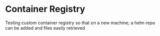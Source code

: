 # Container Registry
Testing custom container registry so that on a new machine; a helm repo can be added and files easily retrieved
